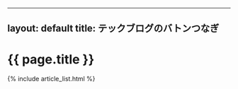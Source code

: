 <!-- index.md -->
---
layout: default
title: テックブログのバトンつなぎ
---

<h1>{{ page.title }}</h1>

{% include article_list.html %}
